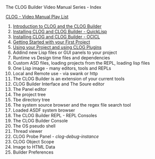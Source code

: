 
The CLOG Builder Video Manual Series - Index

[CLOG - Video Manual Play List](https://www.youtube.com/playlist?list=PLSUeblYuDUiOlX28-v8T__aM-2XO32vR_)

1. [Introduction to CLOG and the CLOG Builder](v1.md)
2. [Installing CLOG and CLOG Builder - QuickLisp](v2.md)
3. [Installing CLOG and CLOG Builder - OCICL](v3.md)
4. [Getting Started with your First Project](v4.md)
5. [Using your Project and using CLOG Plugins](v5.md)
6. Addind new Lisp files or GUI panels to your project
7. Runtime vs Design time files and dependencies
8. Custom ASD files, loading projects from the REPL, loading lisp files
9. One Lisp image - many editors, tools and REPLs
10. Local and Remote use - via swank or http
11. The CLOG Builder is an extension of your current tools
12. CLOG Builder Interface and The Soure editor
13. The Panel editor
14. The project tree
15. Tbe directory tree
16. The system source browser and the regex file search tool
17. Loaded ASDF system browser
18. The CLOG Builder REPL - REPL Consoles
19. The CLOG Builder Console
20. The OS pseudo shell
21. Thread viewer
22. CLOG Probe Panel - *clog-debug-instance*
23. CLOG Object Scope
24. Image to HTML Data
25. Builder Preferences
